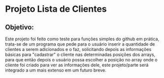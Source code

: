 # Projeto Lista de Clientes #

## Objetivo: ##

Este projeto foi feito como teste para funções simples do github em prática, trata-se de 
um programa que pede para o usuário inserir a quantidade de clientes a serem adicionados
e o faz, solicitando depois as informações básicas para "cadastrar" o cliente nas determinadas
posições dos arrays, para que então depois o usuário possa escolher a posição no array
onde o cliente foi criado para ver as informações dele, este projeto/parte será integrado a um
mais extenso em um futuro breve.
